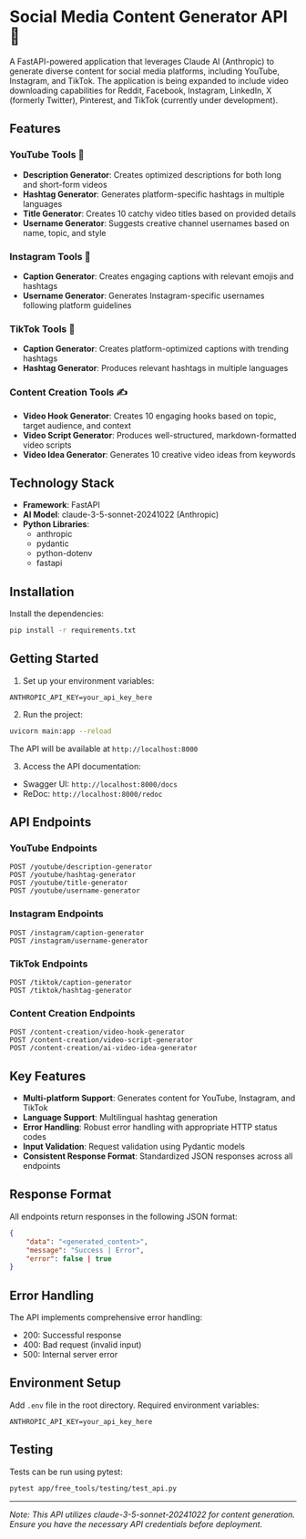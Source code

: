 # Social Media Content Generator API 🚀
 
A FastAPI-powered application that leverages Claude AI (Anthropic) to generate diverse content for social media platforms, including YouTube, Instagram, and TikTok. The application is being expanded to include video downloading capabilities for Reddit, Facebook, Instagram, LinkedIn, X (formerly Twitter), Pinterest, and TikTok (currently under development).

## Features 

### YouTube Tools 🎥
- **Description Generator**: Creates optimized descriptions for both long and short-form videos
- **Hashtag Generator**: Generates platform-specific hashtags in multiple languages
- **Title Generator**: Creates 10 catchy video titles based on provided details
- **Username Generator**: Suggests creative channel usernames based on name, topic, and style

### Instagram Tools 📸
- **Caption Generator**: Creates engaging captions with relevant emojis and hashtags
- **Username Generator**: Generates Instagram-specific usernames following platform guidelines

### TikTok Tools 📱
- **Caption Generator**: Creates platform-optimized captions with trending hashtags
- **Hashtag Generator**: Produces relevant hashtags in multiple languages

### Content Creation Tools ✍️

- **Video Hook Generator**: Creates 10 engaging hooks based on topic, target audience, and context
- **Video Script Generator**: Produces well-structured, markdown-formatted video scripts
- **Video Idea Generator**: Generates 10 creative video ideas from keywords

## Technology Stack

- **Framework**: FastAPI
- **AI Model**: claude-3-5-sonnet-20241022 (Anthropic)
- **Python Libraries**:
  - anthropic
  - pydantic
  - python-dotenv
  - fastapi

## Installation

Install the dependencies:
```bash
pip install -r requirements.txt
```

## Getting Started

1. Set up your environment variables:
```
ANTHROPIC_API_KEY=your_api_key_here
```

2. Run the project:
```bash
uvicorn main:app --reload
```
The API will be available at `http://localhost:8000`

3. Access the API documentation:
- Swagger UI: `http://localhost:8000/docs`
- ReDoc: `http://localhost:8000/redoc`

## API Endpoints

### YouTube Endpoints
```
POST /youtube/description-generator
POST /youtube/hashtag-generator
POST /youtube/title-generator
POST /youtube/username-generator
```

### Instagram Endpoints
```
POST /instagram/caption-generator
POST /instagram/username-generator
```

### TikTok Endpoints
```
POST /tiktok/caption-generator
POST /tiktok/hashtag-generator
```

### Content Creation Endpoints
```
POST /content-creation/video-hook-generator
POST /content-creation/video-script-generator
POST /content-creation/ai-video-idea-generator
```

## Key Features

- **Multi-platform Support**: Generates content for YouTube, Instagram, and TikTok
- **Language Support**: Multilingual hashtag generation
- **Error Handling**: Robust error handling with appropriate HTTP status codes
- **Input Validation**: Request validation using Pydantic models
- **Consistent Response Format**: Standardized JSON responses across all endpoints

## Response Format

All endpoints return responses in the following JSON format:
```json
{
    "data": "<generated_content>",
    "message": "Success | Error",
    "error": false | true
}
```

## Error Handling

The API implements comprehensive error handling:
- 200: Successful response
- 400: Bad request (invalid input)
- 500: Internal server error

## Environment Setup
Add `.env` file in the root directory.
Required environment variables:
```
ANTHROPIC_API_KEY=your_api_key_here
```

## Testing

Tests can be run using pytest:
```bash
pytest app/free_tools/testing/test_api.py
```

---
*Note: This API utilizes claude-3-5-sonnet-20241022 for content generation. Ensure you have the necessary API credentials before deployment.*
